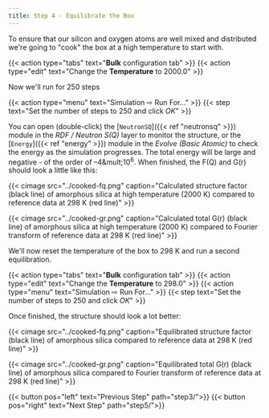 ```yaml
---
title: Step 4 - Equilibrate the Box
---
```



To ensure that our silicon and oxygen atoms are well mixed and distributed we're going to "cook" the box at a high temperature to start with.

{{< action type="tabs" text="**Bulk** configuration tab" >}}
{{< action type="edit" text="Change the **Temperature** to 2000.0" >}}


Now we'll run for 250 steps

{{< action type="menu" text="Simulation &#8680; Run For..." >}}
{{< step text="Set the number of steps to 250 and click _OK_" >}}

You can open (double-click) the [`NeutronSQ`]({{< ref "neutronsq" >}}) module in the _RDF / Neutron S(Q)_ layer to monitor the structure, or the [`Energy`]({{< ref "energy" >}}) module in the _Evolve (Basic Atomic)_ to check the energy as the simulation progresses. The total energy will be large and negative - of the order of &ndash;4&mult;10<sup>6</sup>. When finished, the F(Q) and G(r) should look a little like this:

{{< cimage src="../cooked-fq.png" caption="Calculated structure factor (black line) of amorphous silica at high temperature (2000 K) compared to reference data at 298 K (red line)" >}}

{{< cimage src="../cooked-gr.png" caption="Calculated total G(r) (black line) of amorphous silica at high temperature (2000 K) compared to Fourier transform of reference data at 298 K (red line)" >}}

We'll now reset the temperature of the box to 298 K and run a second equilibration.

{{< action type="tabs" text="**Bulk** configuration tab" >}}
{{< action type="edit" text="Change the **Temperature** to 298.0" >}}
{{< action type="menu" text="Simulation &#8680; Run For..." >}}
{{< step text="Set the number of steps to 250 and click _OK_" >}}


Once finished, the structure should look a lot better:

{{< cimage src="../cooked-fq.png" caption="Equilibrated structure factor (black line) of amorphous silica compared to reference data at 298 K (red line)" >}}

{{< cimage src="../cooked-gr.png" caption="Equilibrated total G(r) (black line) of amorphous silica compared to Fourier transform of reference data at 298 K (red line)" >}}

{{< button pos="left" text="Previous Step" path="step3/">}}
{{< button pos="right" text="Next Step" path="step5/">}}
